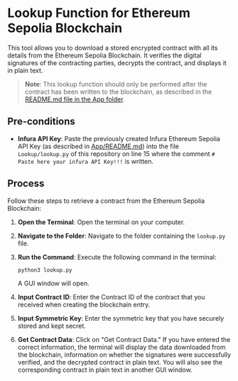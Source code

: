 # Lookup Function for Ethereum Sepolia Blockchain

This tool allows you to download a stored encrypted contract with all its details from the Ethereum Sepolia Blockchain. It verifies the digital signatures of the contracting parties, decrypts the contract, and displays it in plain text.

> **Note**: This lookup function should only be performed after the contract has been written to the blockchain, as described in the [README.md file in the App folder](../App/README.md).

## Pre-conditions

- **Infura API Key**: Paste the previously created Infura Ethereum Sepolia API Key (as described in [App/README.md](../App/README.md)) into the file `Lookup/lookup.py` of this repository on line 15 where the comment `# Paste here your infura API Key!!!` is written.

## Process

Follow these steps to retrieve a contract from the Ethereum Sepolia Blockchain:

1. **Open the Terminal**: Open the terminal on your computer.

2. **Navigate to the Folder**: Navigate to the folder containing the `lookup.py` file.

3. **Run the Command**: Execute the following command in the terminal:
    ```bash
    python3 lookup.py
    ```
   A GUI window will open.

4. **Input Contract ID**: Enter the Contract ID of the contract that you received when creating the blockchain entry.

5. **Input Symmetric Key**: Enter the symmetric key that you have securely stored and kept secret.

6. **Get Contract Data**: Click on "Get Contract Data." If you have entered the correct information, the terminal will display the data downloaded from the blockchain, information on whether the signatures were successfully verified, and the decrypted contract in plain text. You will also see the corresponding contract in plain text in another GUI window.
